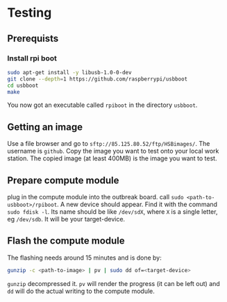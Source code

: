# Testing

## Prerequists

### Install rpi boot

```bash
sudo apt-get install -y libusb-1.0-0-dev
git clone --depth=1 https://github.com/raspberrypi/usbboot
cd usbboot
make
```
You now got an executable called `rpiboot` in the directory `usbboot`.

## Getting an image

Use a file browser and go to `sftp://85.125.80.52/ftp/HSBimages/`.
The username is `github`.
Copy the image you want to test onto your local work station. The copied image (at least 400MB) is the image you want to test.

## Prepare compute module

plug in the compute module into the outbreak board. call `sudo <path-to-usbboot>/rpiboot`. A new device should appear. Find it with the command `sudo fdisk -l`. Its name should be like `/dev/sdX`, where `X` is a single letter, eg `/dev/sdb`. It will be your target-device.

## Flash the compute module

The flashing needs around 15 minutes and is done by:
```bash
gunzip -c <path-to-image> | pv | sudo dd of=<target-device>
```
`gunzip` decompressed it. `pv` will render the progress (it can be left out) and `dd` will do the actual writing to the compute module.
